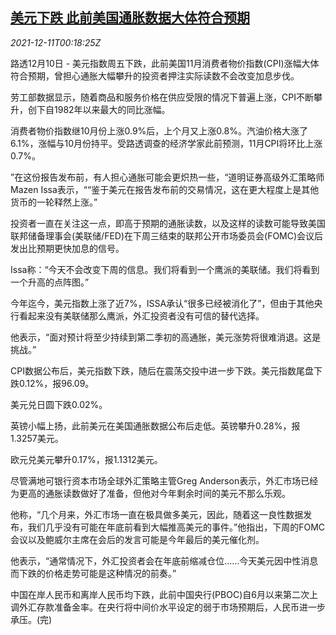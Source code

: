 <!--1639182663000-->
[美元下跌 此前美国通胀数据大体符合预期](https://cn.reuters.com/article/global-fx-ny-us-inflation-1211-idCNKBS2IQ00F)
------

<div><i>2021-12-11T00:18:25Z</i></div><p>路透12月10日 - 美元指数周五下跌，此前美国11月消费者物价指数(CPI)涨幅大体符合预期，曾担心通胀大幅攀升的投资者押注实际读数不会改变加息步伐。</p><p>劳工部数据显示，随着商品和服务价格在供应受限的情况下普遍上涨，CPI不断攀升，创下自1982年以来最大的同比涨幅。</p><p>消费者物价指数继10月份上涨0.9%后，上个月又上涨0.8%。汽油价格大涨了6.1%，涨幅与10月份持平。受路透调查的经济学家此前预测，11月CPI将环比上涨0.7%。</p><p>”在这份报告发布前，有人担心通胀可能会更炽热一些，“道明证券高级外汇策略师Mazen Issa表示，““鉴于美元在报告发布前的交易情况，这在更大程度上是其他货币的一轮释然上涨。”</p><p>投资者一直在关注这一点，即高于预期的通胀读数，以及这样的读数可能导致美国联邦储备理事会(美联储/FED)在下周三结束的联邦公开市场委员会(FOMC)会议后发出比预期更快加息的信号。</p><p>Issa称：“今天不会改变下周的信息。我们将看到一个鹰派的美联储。我们将看到一个升高的点阵图。”</p><p>今年迄今，美元指数上涨了近7%，ISSA承认“很多已经被消化了”，但由于其他央行看起来没有美联储那么鹰派，外汇投资者没有可信的替代选择。</p><p>他表示，“面对预计将至少持续到第二季初的高通胀，美元涨势将很难消退。这是挑战。”</p><p>CPI数据公布后，美元指数下跌，随后在震荡交投中进一步下跌。美元指数尾盘下跌0.12%，报96.09。</p><p>美元兑日圆下跌0.02%。</p><p>英镑小幅上扬，此前美元在美国通胀数据公布后走低。英镑攀升0.28%，报1.3257美元。</p><p>欧元兑美元攀升0.17%，报1.1312美元。</p><p>尽管满地可银行资本市场全球外汇策略主管Greg Anderson表示，外汇市场已经为更高的通胀读数做好了准备，但他对今年剩余时间的美元不那么乐观。</p><p>他称，“几个月来，外汇市场一直在极具做多美元，因此，随着这一良性数据发布，我们几乎没有可能在年底前看到大幅推高美元的事件。”他指出，下周的FOMC会议以及鲍威尔主席在会后的发言可能是今年最后的美元催化剂。</p><p>他表示，“通常情况下，外汇投资者会在年底前缩减仓位……今天美元因中性消息而下跌的价格走势可能是这种情况的前奏。”</p><p>中国在岸人民币和离岸人民币均下跌，此前中国央行(PBOC)自6月以来第二次上调外汇存款准备金率。在央行将中间价水平设定的弱于市场预期后，人民币进一步承压。(完)</p>
